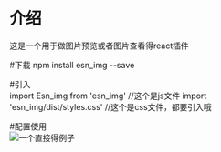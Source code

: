 # 介绍
这是一个用于做图片预览或者图片查看得react插件

#下载 
    npm install esn_img --save
    
#引入  
    import Esn_img from 'esn_img'  //这个是js文件
    import 'esn_img/dist/styles.css' //这个是css文件，都要引入哦
    
#配置使用  
![一个直接得例子](图片链接 "optional title")
    
